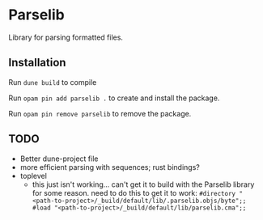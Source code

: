 # Parselib

Library for parsing formatted files.

## Installation

Run `dune build` to compile

Run `opam pin add parselib .` to create and install the package.

Run `opam pin remove parselib` to remove the package.

## TODO

- Better dune-project file
- more efficient parsing with sequences; rust bindings?
- toplevel
  + this just isn't working... can't get it to build with the Parselib library
    for some reason. need to do this to get it to work:
`
#directory "<path-to-project>/_build/default/lib/.parselib.objs/byte";;
#load "<path-to-project>/_build/default/lib/parselib.cma";;
`
